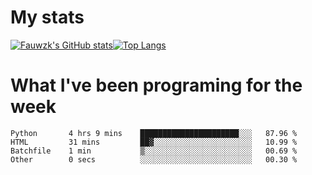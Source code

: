 # My stats
[![Fauwzk's GitHub stats](https://github-readme-stats.vercel.app/api?username=fauwzk&theme=gruvbox&show_icons=true&line_height=27&count_private=true)](https://github.com/fauwzk)[![Top Langs](https://github-readme-stats.vercel.app/api/top-langs/?username=fauwzk&theme=gruvbox&langs_count=6)](https://github.com/fauwzk)
# What I've been programing for the week
<!--START_SECTION:waka-->

```text
Python       4 hrs 9 mins    ██████████████████████░░░   87.96 %
HTML         31 mins         ██▓░░░░░░░░░░░░░░░░░░░░░░   10.99 %
Batchfile    1 min           ▒░░░░░░░░░░░░░░░░░░░░░░░░   00.69 %
Other        0 secs          ░░░░░░░░░░░░░░░░░░░░░░░░░   00.30 %
```

<!--END_SECTION:waka-->
<!--
**fauwzk/fauwzk** is a ✨ _special_ ✨ repository because its `README.md` (this file) appears on your GitHub profile.

Here are some ideas to get you started:

- 🔭 I’m currently working on ...
- 🌱 I’m currently learning ...
- 👯 I’m looking to collaborate on ...
- 🤔 I’m looking for help with ...
- 💬 Ask me about ...
- 📫 How to reach me: ...
- 😄 Pronouns: ...
- ⚡ Fun fact: ...
-->
